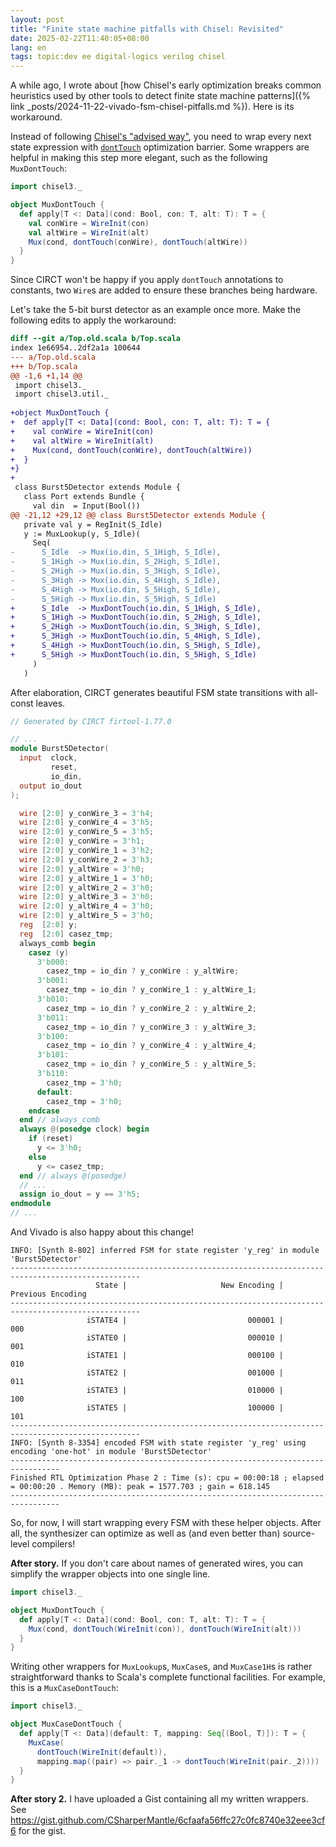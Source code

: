 ```yaml
---
layout: post
title: "Finite state machine pitfalls with Chisel: Revisited"
date: 2025-02-22T11:40:05+08:00
lang: en
tags: topic:dev ee digital-logics verilog chisel
---
```


A while ago, I wrote about [how Chisel's early optimization breaks common heuristics used by other tools to detect finite state machine patterns]({% link _posts/2024-11-22-vivado-fsm-chisel-pitfalls.md %}). Here is its workaround.

Instead of following [Chisel's "advised way"](https://www.chisel-lang.org/docs/cookbooks/cookbook#how-do-i-create-a-finite-state-machine-fsm), you need to wrap every next state expression with [`dontTouch`](https://www.chisel-lang.org/api/latest/chisel3/dontTouch$.html) optimization barrier. Some wrappers are helpful in making this step more elegant, such as the following `MuxDontTouch`:

```scala
import chisel3._

object MuxDontTouch {
  def apply[T <: Data](cond: Bool, con: T, alt: T): T = {
    val conWire = WireInit(con)
    val altWire = WireInit(alt)
    Mux(cond, dontTouch(conWire), dontTouch(altWire))
  }
}
```

Since CIRCT won't be happy if you apply `dontTouch` annotations to constants, two `Wire`s are added to ensure these branches being hardware.

Let's take the 5-bit burst detector as an example once more. Make the following edits to apply the workaround:

```diff
diff --git a/Top.old.scala b/Top.scala
index 1e66954..2df2a1a 100644
--- a/Top.old.scala
+++ b/Top.scala
@@ -1,6 +1,14 @@
 import chisel3._
 import chisel3.util._
 
+object MuxDontTouch {
+  def apply[T <: Data](cond: Bool, con: T, alt: T): T = {
+    val conWire = WireInit(con)
+    val altWire = WireInit(alt)
+    Mux(cond, dontTouch(conWire), dontTouch(altWire))
+  }
+}
+
 class Burst5Detector extends Module {
   class Port extends Bundle {
     val din  = Input(Bool())
@@ -21,12 +29,12 @@ class Burst5Detector extends Module {
   private val y = RegInit(S_Idle)
   y := MuxLookup(y, S_Idle)(
     Seq(
-      S_Idle  -> Mux(io.din, S_1High, S_Idle),
-      S_1High -> Mux(io.din, S_2High, S_Idle),
-      S_2High -> Mux(io.din, S_3High, S_Idle),
-      S_3High -> Mux(io.din, S_4High, S_Idle),
-      S_4High -> Mux(io.din, S_5High, S_Idle),
-      S_5High -> Mux(io.din, S_5High, S_Idle)
+      S_Idle  -> MuxDontTouch(io.din, S_1High, S_Idle),
+      S_1High -> MuxDontTouch(io.din, S_2High, S_Idle),
+      S_2High -> MuxDontTouch(io.din, S_3High, S_Idle),
+      S_3High -> MuxDontTouch(io.din, S_4High, S_Idle),
+      S_4High -> MuxDontTouch(io.din, S_5High, S_Idle),
+      S_5High -> MuxDontTouch(io.din, S_5High, S_Idle)
     )
   )
```

After elaboration, CIRCT generates beautiful FSM state transitions with all-const leaves.

```verilog
// Generated by CIRCT firtool-1.77.0

// ...
module Burst5Detector(
  input  clock,
         reset,
         io_din,
  output io_dout
);

  wire [2:0] y_conWire_3 = 3'h4;
  wire [2:0] y_conWire_4 = 3'h5;
  wire [2:0] y_conWire_5 = 3'h5;
  wire [2:0] y_conWire = 3'h1;
  wire [2:0] y_conWire_1 = 3'h2;
  wire [2:0] y_conWire_2 = 3'h3;
  wire [2:0] y_altWire = 3'h0;
  wire [2:0] y_altWire_1 = 3'h0;
  wire [2:0] y_altWire_2 = 3'h0;
  wire [2:0] y_altWire_3 = 3'h0;
  wire [2:0] y_altWire_4 = 3'h0;
  wire [2:0] y_altWire_5 = 3'h0;
  reg  [2:0] y;
  reg  [2:0] casez_tmp;
  always_comb begin
    casez (y)
      3'b000:
        casez_tmp = io_din ? y_conWire : y_altWire;
      3'b001:
        casez_tmp = io_din ? y_conWire_1 : y_altWire_1;
      3'b010:
        casez_tmp = io_din ? y_conWire_2 : y_altWire_2;
      3'b011:
        casez_tmp = io_din ? y_conWire_3 : y_altWire_3;
      3'b100:
        casez_tmp = io_din ? y_conWire_4 : y_altWire_4;
      3'b101:
        casez_tmp = io_din ? y_conWire_5 : y_altWire_5;
      3'b110:
        casez_tmp = 3'h0;
      default:
        casez_tmp = 3'h0;
    endcase
  end // always_comb
  always @(posedge clock) begin
    if (reset)
      y <= 3'h0;
    else
      y <= casez_tmp;
  end // always @(posedge)
  // ...
  assign io_dout = y == 3'h5;
endmodule
// ...
```

And Vivado is also happy about this change!

```plain-text
INFO: [Synth 8-802] inferred FSM for state register 'y_reg' in module 'Burst5Detector'
---------------------------------------------------------------------------------------------------
                   State |                     New Encoding |                Previous Encoding 
---------------------------------------------------------------------------------------------------
                 iSTATE4 |                           000001 |                              000
                 iSTATE0 |                           000010 |                              001
                 iSTATE1 |                           000100 |                              010
                 iSTATE2 |                           001000 |                              011
                 iSTATE3 |                           010000 |                              100
                 iSTATE5 |                           100000 |                              101
---------------------------------------------------------------------------------------------------
INFO: [Synth 8-3354] encoded FSM with state register 'y_reg' using encoding 'one-hot' in module 'Burst5Detector'
---------------------------------------------------------------------------------
Finished RTL Optimization Phase 2 : Time (s): cpu = 00:00:18 ; elapsed = 00:00:20 . Memory (MB): peak = 1577.703 ; gain = 618.145
---------------------------------------------------------------------------------
```

So, for now, I will start wrapping every FSM with these helper objects. After all, the synthesizer can optimize as well as (and even better than) source-level compilers!

**After story.** If you don't care about names of generated wires, you can simplify the wrapper objects into one single line.

```scala
import chisel3._

object MuxDontTouch {
  def apply[T <: Data](cond: Bool, con: T, alt: T): T = {
    Mux(cond, dontTouch(WireInit(con)), dontTouch(WireInit(alt)))
  }
}
```

Writing other wrappers for `MuxLookup`s, `MuxCase`s, and `MuxCase1H`s is rather straightforward thanks to Scala's complete functional facilities. For example, this is a `MuxCaseDontTouch`:

```scala
import chisel3._

object MuxCaseDontTouch {
  def apply[T <: Data](default: T, mapping: Seq[(Bool, T)]): T = {
    MuxCase(
      dontTouch(WireInit(default)),
      mapping.map((pair) => pair._1 -> dontTouch(WireInit(pair._2))))
  }
}
```

**After story 2.** I have uploaded a Gist containing all my written wrappers. See <https://gist.github.com/CSharperMantle/6cfaafa56ffc27c0fc8740e32eee3cf6> for the gist.
